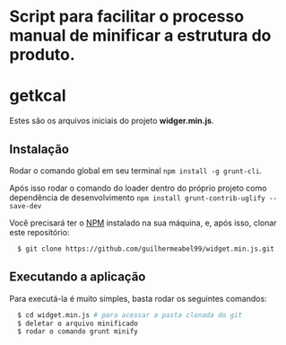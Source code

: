 # Script para facilitar o processo manual de minificar a estrutura do produto.


# getkcal

Estes são os arquivos iniciais do projeto **widger.min.js**.

## Instalação

Rodar o comando global em seu terminal `npm install -g grunt-cli`.

Após isso rodar o comando do loader dentro do próprio projeto como dependência de desenvolvimento `npm install grunt-contrib-uglify --save-dev`



Você precisará ter o [NPM](https://www.npmjs.com/) instalado na sua máquina, e, após isso, clonar este repositório:
```sh
  $ git clone https://github.com/guilhermeabel99/widget.min.js.git
```

## Executando a aplicação

Para executá-la é muito simples, basta rodar os seguintes comandos:
```sh
  $ cd widget.min.js # para acessar a pasta clonada do git
  $ deletar o arquivo minificado
  $ rodar o comando grunt minify
  
```
